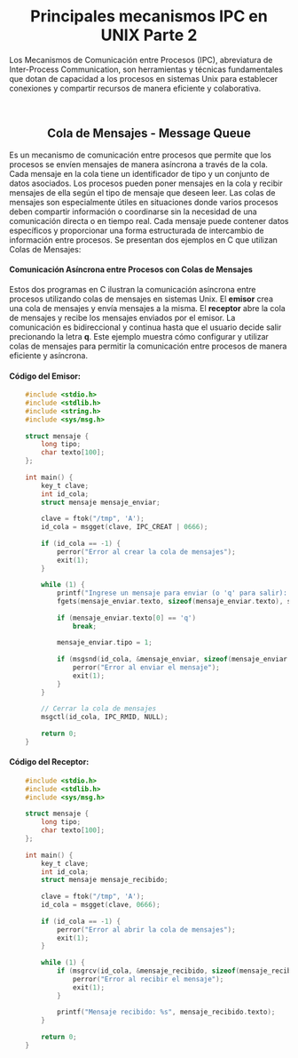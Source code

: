 <h1 align=center>Principales mecanismos IPC en UNIX Parte 2</h1>
Los Mecanismos de Comunicación entre Procesos (IPC), abreviatura de Inter-Process Communication, son herramientas y técnicas fundamentales que dotan de capacidad a los procesos en sistemas Unix para establecer conexiones y compartir recursos de manera eficiente y colaborativa.

<br><h2 align=center>Cola de Mensajes - Message Queue</h2>
Es un mecanismo de comunicación entre procesos que permite que los procesos se envíen mensajes de manera asíncrona a través de la cola. Cada mensaje en la cola tiene un identificador de tipo y un conjunto de datos asociados. Los procesos pueden poner mensajes en la cola y recibir mensajes de ella según el tipo de mensaje que deseen leer.
Las colas de mensajes son especialmente útiles en situaciones donde varios procesos deben compartir información o coordinarse sin la necesidad de una comunicación directa o en tiempo real. Cada mensaje puede contener datos específicos y proporcionar una forma estructurada de intercambio de información entre procesos.
Se presentan dos ejemplos en C que utilizan Colas de Mensajes:

#### **Comunicación Asíncrona entre Procesos con Colas de Mensajes**
Estos dos programas en C ilustran la comunicación asíncrona entre procesos utilizando colas de mensajes en sistemas Unix. El **emisor** crea una cola de mensajes y envía mensajes a la misma. El **receptor** abre la cola de mensajes y recibe los mensajes enviados por el emisor. La comunicación es bidireccional y continua hasta que el usuario decide salir precionando la letra **q**. Este ejemplo muestra cómo configurar y utilizar colas de mensajes para permitir la comunicación entre procesos de manera eficiente y asíncrona.

#### **Código del Emisor:**

```c
    #include <stdio.h>
    #include <stdlib.h>
    #include <string.h>
    #include <sys/msg.h>
    
    struct mensaje {
        long tipo;
        char texto[100];
    };
    
    int main() {
        key_t clave;
        int id_cola;
        struct mensaje mensaje_enviar;
    
        clave = ftok("/tmp", 'A');
        id_cola = msgget(clave, IPC_CREAT | 0666);
    
        if (id_cola == -1) {
            perror("Error al crear la cola de mensajes");
            exit(1);
        }
    
        while (1) {
            printf("Ingrese un mensaje para enviar (o 'q' para salir): ");
            fgets(mensaje_enviar.texto, sizeof(mensaje_enviar.texto), stdin);
    
            if (mensaje_enviar.texto[0] == 'q')
                break;
    
            mensaje_enviar.tipo = 1;
    
            if (msgsnd(id_cola, &mensaje_enviar, sizeof(mensaje_enviar.texto), 0) == -1) {
                perror("Error al enviar el mensaje");
                exit(1);
            }
        }
    
        // Cerrar la cola de mensajes
        msgctl(id_cola, IPC_RMID, NULL);
    
        return 0;
    }
```

#### **Código del Receptor:**

```c
    #include <stdio.h>
    #include <stdlib.h>
    #include <sys/msg.h>
    
    struct mensaje {
        long tipo;
        char texto[100];
    };
    
    int main() {
        key_t clave;
        int id_cola;
        struct mensaje mensaje_recibido;
    
        clave = ftok("/tmp", 'A');
        id_cola = msgget(clave, 0666);
    
        if (id_cola == -1) {
            perror("Error al abrir la cola de mensajes");
            exit(1);
        }
    
        while (1) {
            if (msgrcv(id_cola, &mensaje_recibido, sizeof(mensaje_recibido.texto), 1, 0) == -1) {
                perror("Error al recibir el mensaje");
                exit(1);
            }
    
            printf("Mensaje recibido: %s", mensaje_recibido.texto);
        }
    
        return 0;
    }
```
